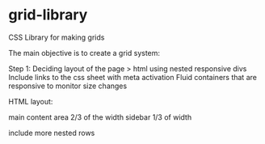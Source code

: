 # grid-library
CSS Library for making grids

The main objective is to create a grid system:

Step 1:
Deciding layout of the page > html using nested responsive divs
Include links to the css sheet with meta activation
Fluid containers that are responsive to monitor size changes


HTML layout:

main content area 2/3 of the width
sidebar 1/3 of width

include more nested rows
